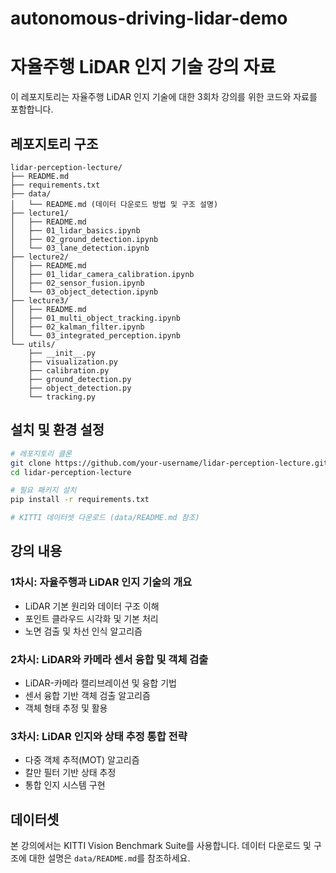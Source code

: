 # autonomous-driving-lidar-demo

# 자율주행 LiDAR 인지 기술 강의 자료

이 레포지토리는 자율주행 LiDAR 인지 기술에 대한 3회차 강의를 위한 코드와 자료를 포함합니다.

## 레포지토리 구조

```
lidar-perception-lecture/
├── README.md
├── requirements.txt
├── data/
│   └── README.md (데이터 다운로드 방법 및 구조 설명)
├── lecture1/
│   ├── README.md
│   ├── 01_lidar_basics.ipynb
│   ├── 02_ground_detection.ipynb
│   └── 03_lane_detection.ipynb
├── lecture2/
│   ├── README.md
│   ├── 01_lidar_camera_calibration.ipynb
│   ├── 02_sensor_fusion.ipynb
│   └── 03_object_detection.ipynb
├── lecture3/
│   ├── README.md
│   ├── 01_multi_object_tracking.ipynb
│   ├── 02_kalman_filter.ipynb
│   └── 03_integrated_perception.ipynb
└── utils/
    ├── __init__.py
    ├── visualization.py
    ├── calibration.py
    ├── ground_detection.py
    ├── object_detection.py
    └── tracking.py
```

## 설치 및 환경 설정

```bash
# 레포지토리 클론
git clone https://github.com/your-username/lidar-perception-lecture.git
cd lidar-perception-lecture

# 필요 패키지 설치
pip install -r requirements.txt

# KITTI 데이터셋 다운로드 (data/README.md 참조)
```

## 강의 내용

### 1차시: 자율주행과 LiDAR 인지 기술의 개요
- LiDAR 기본 원리와 데이터 구조 이해
- 포인트 클라우드 시각화 및 기본 처리
- 노면 검출 및 차선 인식 알고리즘

### 2차시: LiDAR와 카메라 센서 융합 및 객체 검출
- LiDAR-카메라 캘리브레이션 및 융합 기법
- 센서 융합 기반 객체 검출 알고리즘
- 객체 형태 추정 및 활용

### 3차시: LiDAR 인지와 상태 추정 통합 전략
- 다중 객체 추적(MOT) 알고리즘
- 칼만 필터 기반 상태 추정
- 통합 인지 시스템 구현

## 데이터셋

본 강의에서는 KITTI Vision Benchmark Suite를 사용합니다. 데이터 다운로드 및 구조에 대한 설명은 `data/README.md`를 참조하세요.
